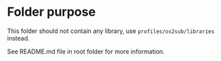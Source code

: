 # Folder purpose
This folder should not contain any library,
use `profiles/os2sub/libraries` instead.

See README.md file in root folder for more information.
